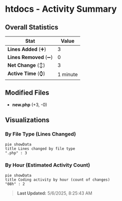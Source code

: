 # htdocs - Activity Summary 

## Overall Statistics

| Stat                   | Value                                                             |
| ---------------------- | ----------------------------------------------------------------- |
| **Lines Added** (➕)   | 3                                          |
| **Lines Removed** (➖) | 0                                        |
| **Net Change** (↕)    | 3                |
| **Active Time** (⌚)   | 1 minute |


## Modified Files
- **new.php** (+3, -0)

## Visualizations

### By File Type (Lines Changed)

```mermaid
pie showData
title Lines changed by file type
".php" : 3
```

### By Hour (Estimated Activity Count)

```mermaid
pie showData
title Coding activity by hour (count of changes)
"08h" : 2
```


> **Last Updated:** 5/6/2025, 8:25:43 AM